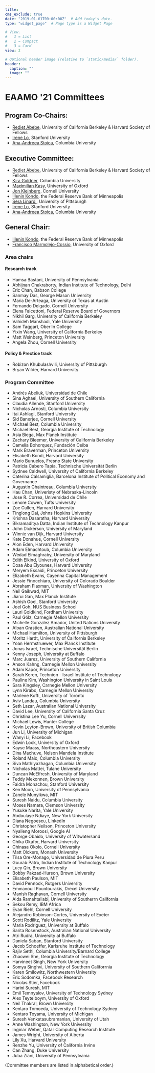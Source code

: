 ```yaml
---
title: 
cms_exclude: true
date: "2019-01-01T00:00:00Z"  # Add today's date.
type: "widget_page"  # Page type is a Widget Page

# View.
#   1 = List
#   2 = Compact
#   3 = Card
view: 2

# Optional header image (relative to `static/media/` folder).
header:
  caption: ""
  image: ""
---
```

# EAAMO '21 Committees

## Program Co-Chairs:

- [Rediet Abebe](https://www.cs.cornell.edu/~red/), University of California Berkeley & Harvard Society of Fellows
- [Irene Lo](https://sites.google.com/view/irene-lo), Stanford University
- [Ana-Andreea Stoica](http://www.columbia.edu/~as5001/), Columbia University

## Executive Committee:
- [Rediet Abebe](https://www.cs.cornell.edu/~red/), University of California Berkeley & Harvard Society of Fellows
- [Kira Goldner](https://www.kiragoldner.com/), Columbia University
- [Maximilian Kasy](https://maxkasy.github.io/home/), University of Oxford
- [Jon Kleinberg](https://www.cs.cornell.edu/home/kleinber/), Cornell University
- [Illenin Kondo](https://www.illenin.com/), the Federal Reserve Bank of Minneapolis
- [Sera Linardi](http://www.linardi.gspia.pitt.edu/), University of Pittsburgh
- [Irene Lo](https://sites.google.com/view/irene-lo), Stanford University
- [Ana-Andreea Stoica](http://www.columbia.edu/~as5001/), Columbia University

## General Chair:
- [Illenin Kondo](https://www.illenin.com/), the Federal Reserve Bank of Minneapolis
- [Francisco Marmolejo-Cossio](https://www.fmarmolejo.com/), University of Oxford

### Area chairs 

#### Research track
- Hamsa Bastani, University of Pennsylvania
- Abhijnan Chakraborty, Indian Institute of Technology, Delhi
- Eric Chan, Babson College
- Sanmay Das, George Mason University
- Maria De-Arteaga, University of Texas at Austin
- Fernando Delgado, Cornell University
- Elena Falcettoni, Federal Reserve Board of Governors
- Nikhil Garg, University of California Berkeley 
- Vahideh Manshadi, Yale University
- Sam Taggart, Oberlin College
- Yixin Wang, University of California Berkeley 
- Matt Weinberg, Princeton University
- Angela Zhou, Cornell University

#### Policy & Prectice track
- Robizon Khubulashvili, University of Pittsburgh
- Bryan Wilder, Harvard University

### Program Committee
- Andrés Abeliuk, Universidad de Chile
- Sina Aghaei, University of Southern California
- Claudia Allende, Stanford University
- Nicholas Arnosti, Columbia University
- Itai Ashlagi, Stanford University
- Sid Banerjee, Cornell University
- Michael Best, Columbia University 
- Michael Best, Georgia Institute of Technology
- Asia Biega, Max Planck Institute
- Zachary Bleemer, University of California Berkeley
- Camelia Bohorquez, Fundación Ceiba
- Mark Braverman, Princeton University
- Elisabeth Bondi, Harvard University 
- Mario Bunuelos, Fresno State University
- Patricia Cabero Tapia, Technische Universität Berlin
- Sydnee Caldwell, University of California Berkeley
- Caterina Calsamiglia, Barcelona Institute of Political Economy and Governance
- Augustin Chaintreau, Columbia University
- Hau Chan, Univeristy of Nebraska-Lincoln
- Jose R. Correa, Universidad de Chile
- Lenore Cowen, Tufts University
- Zoe Cullen, Harvard University
- Tinglong Dai, Johns Hopkins University
- Krishna Dasaratha, Harvard University
- Bikramaditya Datta, Indian Institute of Technology Kanpur
- John Dickerson, University of Maryland
- Winnie van Dijk, Harvard University
- Kate Donahue, Cornell University
- Alon Eden, Harvard University
- Adam Elmachtoub, Columbia University
- Wedad Elmaghraby, University of Maryland
- Edith Elkind, University of Oxford
- Doaa Abu Elyounes, Harvard University 
- Meryem Essaidi, Princeton University
- Elizabeth Evans, Cayenna Capital Management
- Jessie Finocchiaro, University of Colorado Boulder
- Abraham Flaxman, University of Washington
- Neil Gaikwad, MIT
- Jiarui Gan, Max Planck Institute
- Ashish Goel, Stanford University
- Joel Goh, NUS Business School
- Lauri Goldkind, Fordham University
- Paul Gölz, Carnegie Mellon University
- Michelle Gonzalez Amador, United Nations University
- Alban Grastien, Australian National University
- Michael Hamilton, University of Pittsburgh
- Moritz Hardt, University of California Berkeley
- Yoan Hermstruewer, Max Planck Institute
- Jonas Israel, Technische Universität Berlin
- Kenny Joseph, University at Buffalo
- Marc Juarez, University of Southern California
- Anson Kahng, Carnegie Mellon University
- Adam Kapor, Princeton University
- Sarah Keren, Technion - Israel Institute of Technology
- Pauline Kim, Washington University in Saint Louis
- Sara Kingsley, Carnegie Mellon University
- Lynn Kirabo, Carnegie Mellon University
- Marlene Koffi, University of Toronto
- Aviv Landau, Columbia University
- Seth Lazar, Australian National University 
- David Lee, University of California Santa Cruz
- Christina Lee Yu, Cornell Univerrsity
- Michael Lewis, Hunter College
- Kevin Leyton-Brown, University of British Columbia
- Jun Li, University of Michigan
- Wanyi Li, Facebook
- Edwin Lock, University of Oxford
- Kayse Maass, Northeastern University
- Dina Machuve, Nelson Mandela Institute
- Roland Maio, Columbia University
- Siva Mathiyazhagan, Columbia University
- Nicholas Mattei, Tulane University
- Duncan McElfresh, University of Maryland
- Teddy Mekonnen, Brown University
- Faidra Monachou, Stanford University
- Ken Moon, University of Pennsylvania
- Zanele Munyikwa, MIT
- Suresh Naidu, Columbia University
- Moses Namara, Clemson University
- Yusuke Narita, Yale University 
- Abdoulaye Ndiaye, New York University
- Diana Negoescu, LinkedIn
- Christopher Neilson, Princeton University
- Nyalleng Moroosi, Google AI
- George Obaido, University of Witwatersand
- Chika Okafor, Harvard University
- Chinasa Okolo, Cornell University
- Matt Olckers, Monash University
- Tilsa Ore-Monago, Universidad de Piura Peru 
- Gourab Patro, Indian Institute of Technology Kanpur
- Lucy Qin, Brown University
- Bobby Pakzad-Hurson, Brown University
- Elisabeth Paulson, MIT
- David Pennock, Rutgers University
- Emmanouil Pountourakis, Drexel University
- Manish Raghavan, Cornell University
- Aida Ramahtallabi, University of Southerrn California
- Sekou Remy, IBM Africa
- Evan Riehl, Cornell University
- Alejandro Robinson-Cortes, University of Exeter
- Scott Rodilitz, Yale University
- Maria Rodriguez, University at Buffalo
- Sarita Rosenstock, Australian National University
- Atri Rudra, University at Buffalo
- Daniela Saban, Stanford University
- Jacob Schoeffer, Karlsruhe Institute of Technology
- Rajiv Sethi, Columbia University/Barnard College
- Zhaowei She, Georgia Institute of Technology
- Harvineet Singh, New York University
- Somya Singhvi, University of Southern Califorrnia
- Karen Smilowitz, Northwestern University
- Eric Sodomka, Facebook Research
- Nicolas Stier, Facebook
- Harini Suresh, MIT
- Emil Temnyalov, University of Technology Sydney
- Alex Teytelboym, University of Oxford
- Neil Thakral, Brown University
- Kentaro Tomoeda, University of Technology Sydney
- Kentaro Toyama, University of Michigan		
- Suresh Venkatasubramanian, University of Utah
- Anne Washington, New York University
- Ingmar Weber, Qatar Computing Research Institute
- James Wright, University of Alberta
- Lily Xu, Harvard University
- Renzhe Yu, University of California Irvine
- Can Zhang, Duke University
- Juba Ziani, University of Pennsylvania

(Committee members are listed in alphabetical order.)





